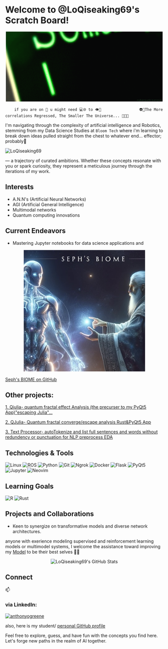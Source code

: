 # Welcome to @LoQiseaking69's Scratch Board!

<p align="center">
  <img src="https://github.com/LoQiseaking69/LoQiseaking69/blob/main/ASSETS/giphy.gif" alt="Quantum Computing GIF">
</p>

        if you are on 📲 u might need 💻🌐 to 👁️💌                 👽🔎The More correlations Regressed, The Smaller The Universe... 🧬🔺🔻

I'm navigating through the complexity of artificial intelligence and Robotics, stemming from my Data Science Studies at `Bloom Tech` where i'm learning 
to break down ideas pulled straight from the chest to whatever end... effector; probably🥁

<p align="left"> <img src="https://komarev.com/ghpvc/?username=LoQiseaking69&label=Profile%20views&color=006400&style=flat" alt="LoQiseaking69" /> </p>
— a trajectory of curated ambitions. Whether these concepts resonate with you or spark curiosity, they represent a meticulous journey through the iterations of my work.

## Interests
- A.N.N's (Artificial Neural Networks)
- AGI (Artificial General Intelligence)
- Multimodal networks
- Quantum computing innovations

## Current Endeavors
- Mastering Jupyter notebooks for data science applications and

<p align="center">
  <img src="https://github.com/LoQiseaking69/LoQiseaking69/blob/main/ASSETS/IMG_6833.jpeg" alt="Seph's BIOME on GitHub">
</p>
 
 [Seph's BIOME on GitHub](https://github.com/LoQiseaking69/SephsBIOME)

## Other projects:
[1. Qjulia- quantum fractal effect Analysis (the precurser to my PyQt5 App)"escaping Julia"...](https://github.com/LoQiseaking69/Algo_Note_Books/blob/main/DEMO/Qjulia.ipynb)

[2. QJulia- Quantum fractal converge/escape analysis Rust&PyQt5 App](https://github.com/LoQiseaking69/Qjulia)

[3. Text Processor- autoTokenize and list full sentences and words without redundency or punctuation for NLP preprocess EDA](https://github.com/LoQiseaking69/TextProcessor)

## Technologies & Tools
![Linux](https://img.shields.io/badge/Linux-FCC624?style=for-the-badge&logo=linux&logoColor=black)
![ROS](https://img.shields.io/badge/ROS-22314E?style=for-the-badge&logo=ros&logoColor=white)
![Python](https://img.shields.io/badge/Python-3776AB?style=for-the-badge&logo=python&logoColor=white)
![Git](https://img.shields.io/badge/Git-F05032?style=for-the-badge&logo=git&logoColor=white)
![Ngrok](https://img.shields.io/badge/Ngrok-1F1E37?style=for-the-badge&logo=ngrok&logoColor=white)
![Docker](https://img.shields.io/badge/Docker-2496ED?style=for-the-badge&logo=docker&logoColor=white)
![Flask](https://img.shields.io/badge/Flask-000000?style=for-the-badge&logo=flask&logoColor=white)
![PyQt5](https://img.shields.io/badge/PyQt5-41CD52?style=for-the-badge&logo=qt&logoColor=white)
![Jupyter](https://img.shields.io/badge/Jupyter-F37626.svg?&style=for-the-badge&logo=Jupyter&logoColor=white)
![Neovim](https://img.shields.io/badge/Neovim-57A143?style=for-the-badge&logo=neovim&logoColor=white)

## Learning Goals
![R](https://img.shields.io/badge/R-276DC3?style=for-the-badge&logo=r&logoColor=white)
![Rust](https://img.shields.io/badge/Rust-000000?style=for-the-badge&logo=rust&logoColor=white)

## Projects and Collaborations 
- Keen to synergize on transformative models and diverse network architectures.

anyone with exerience modeling supervised and reinforcement learning models or multimodel systems, I welcome the assistance toward improving my [Model](https://github.com/LoQiseaking69/SephsBIOME/blob/master/Docs/Model/Versions/SephModelV5.ipynb) to be their best selves 🧐🤭 

<p align="center">
   <img src="https://github-readme-stats.vercel.app/api?username=LoQiseaking69&show_icons=true&locale=en&theme=dark&bg_color=0d1117&title_color=58a6ff&icon_color=58a6ff&text_color=c9d1d9&custom_title=LoQiseaking69's%20GitHub%20Stats&include_all_commits=true&count_private=true" alt="LoQiseaking69's GitHub Stats" />
</p>

## Connect
📫<h3 align="left">via LinkedIn:</h3>

<p align="left">
  <a href="https://www.linkedin.com/in/anthonyogreene?utm_source=share&utm_campaign=share_via&utm_content=profile&utm_medium=ios_app" target="blank">
    <img align="center" src="https://raw.githubusercontent.com/rahuldkjain/github-profile-readme-generator/master/src/images/icons/Social/linked-in-alt.svg" alt="anthonyogreene" height="30" width="40" />
  </a>
</p>

also, here is my student/ [personal GitHub profile ](https://github.com/agreene90)

Feel free to explore, guess, and have fun with the concepts you find here. 
Let's forge new paths in the realm of AI together.
